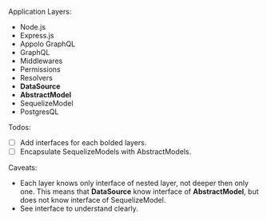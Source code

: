 Application Layers:

- Node.js
- Express.js
- Appolo GraphQL
- GraphQL
- Middlewares
- Permissions
- Resolvers
- **DataSource**
- **AbstractModel**
- SequelizeModel
- PostgresQL

Todos:
- [ ] Add interfaces for each bolded layers.
- [ ] Encapsulate SequelizeModels with AbstractModels.

Caveats:
- Each layer knows only interface of nested layer, not deeper then only one.
  This means that **DataSource** know interface of **AbstractModel**, but
  does not know interface of SequelizeModel.
- See interface to understand clearly.
